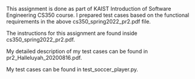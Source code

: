 This assignment is done as part of KAIST Introduction of Software Engineering CS350 course. I prepared test cases based on the functional requirements in the above cs350_spring2022_pr2.pdf file. 

The instructions for this assignment are found inside cs350_spring2022_pr2.pdf.

My detailed description of my test cases can be found in pr2_Halleluyah_20200816.pdf.

My test cases can be found in test_soccer_player.py.

